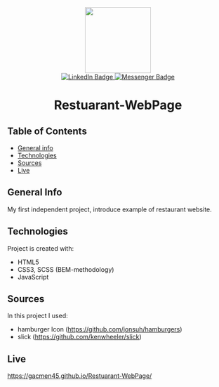 <div align="center">
  <img src="https://media4.giphy.com/media/M9kgjEsLG6LMbYC9dl/giphy.gif?cid=ecf05e47lhf5yvp8z16kerd354beyo5e6fxfuk0mftzb1212&rid=giphy.gif&ct=g" width="150"/>
  <div id="badges">
  <a href="https://www.linkedin.com/in/marek-gacek">
    <img src="https://img.shields.io/badge/LinkedIn-blue?style=for-the-badge&logo=linkedin&logoColor=white" alt="LinkedIn Badge"/>
  </a>
    <a href="https://m.me/marek.gacek.9465">
    <img src="https://img.shields.io/badge/Messenger-white?style=for-the-badge&logo=messenger&logoColor=blue" alt="Messenger Badge"/>
  </a> 
  </div>



# Restuarant-WebPage

<div align="left">

## Table of Contents
* [General info](#general-info)
* [Technologies](#technologies)
* [Sources](#sources)
* [Live](#live)

## General Info
My first independent project, introduce example of restaurant website.

## Technologies
Project is created with:
* HTML5
* CSS3, SCSS (BEM-methodology)
* JavaScript

## Sources
In this project I used:
* hamburger Icon (https://github.com/jonsuh/hamburgers)
* slick (https://github.com/kenwheeler/slick)

## Live
https://gacmen45.github.io/Restuarant-WebPage/

</div>

